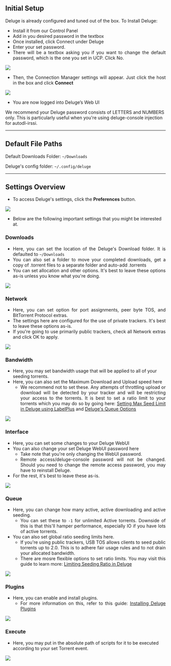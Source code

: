 <h2 id="bkmrk-%3Elol%3C">Initial Setup</h2>
<p id="bkmrk-deluge-is-already-co" style="text-align: justify;">Deluge is already configured and tuned out of the box. To Install Deluge:</p>
<ul id="bkmrk-install-it-from-our-">
<li style="text-align: justify;">Install it from our Control Panel</li>
<li style="text-align: justify;">Add in you desired password in the textbox</li>
<li style="text-align: justify;">Once installed, click Connect under Deluge</li>
<li style="text-align: justify;">Enter your set password.</li>
<li style="text-align: justify;">There will be a textbox asking you if you want to change the default password, which is the one you set in UCP. Click No.</li>
</ul>
<p id="bkmrk--0"><img id="bkmrk--19" class="align-center" src="https://docs.usbx.me/uploads/images/gallery/2019-11/scaled-1680-/image-1573813864485.png" /></p>
<ul id="bkmrk-then%2C-the-connection">
<li style="text-align: justify;">Then, the Connection Manager settings will appear. Just click the host in the box and click <strong>Connect</strong></li>
</ul>
<p id="bkmrk--1"><img id="bkmrk--20" class="align-center" src="https://docs.usbx.me/uploads/images/gallery/2019-11/scaled-1680-/image-1573813975710.png" /></p>
<ul id="bkmrk-you-are-now-logged-i">
<li style="text-align: justify;">You are now logged into Deluge&rsquo;s Web UI</li>
</ul>
<p id="bkmrk-we-recommend-your-de" class="callout info">We recommend your Deluge password consists of LETTERS and NUMBERS only. This is particularly useful when you're using deluge-console injection for autodl-irssi.</p>
<hr id="bkmrk--2" />
<h2 id="bkmrk-default-file-paths">Default File Paths</h2>
<p id="bkmrk-default-downloads-fo">Default Downloads Folder:&nbsp;<code>~/Downloads</code></p>
<p id="bkmrk-deluge%27s-config-fold">Deluge's config folder: <code>~/.config/deluge</code></p>
<hr id="bkmrk--5" />
<h2 id="bkmrk-settings-overview-0">Settings Overview</h2>
<ul id="bkmrk-to-access-deluge%27s-s">
<li>To access Deluge's settings, click the&nbsp;<strong>Preferences</strong> button.</li>
</ul>
<p id="bkmrk--6"><img id="bkmrk--22" class="align-center" src="https://docs.usbx.me/uploads/images/gallery/2019-11/scaled-1680-/image-1573826338240.png" /></p>
<ul id="bkmrk-below-are-the-follow">
<li>Below are the following important settings that you might be interested at.</li>
</ul>
<h3 id="bkmrk-downloads">Downloads</h3>
<ul id="bkmrk-here%2C-you-can-set-th">
<li style="text-align: justify;">Here, you can set the location of the Deluge's Download folder. It is defaulted to <code>~/Downloads</code></li>
<li style="text-align: justify;">You can also set a folder to move your completed downloads, get a copy of .torrent files to a separate folder and auto-add .torrents</li>
<li style="text-align: justify;">You can set allocation and other options. It's best to leave these options as-is unless you know what you're doing.</li>
</ul>
<p id="bkmrk--7"><img id="bkmrk--23" class="align-center" src="https://docs.usbx.me/uploads/images/gallery/2019-11/scaled-1680-/image-1573826028621.png" /></p>
<h3 id="bkmrk-network">Network</h3>
<ul id="bkmrk-here%2C-you-can-set-op">
<li style="text-align: justify;">Here, you can set option for port assignments, peer byte TOS, and BitTorrent Protocol extras.</li>
<li style="text-align: justify;">The settings here are configured for the use of private trackers. It's best to leave these options as-is.</li>
<li style="text-align: justify;">If you're going to use primarily public trackers, check all Network extras and click OK to apply.</li>
</ul>
<p id="bkmrk--8"><img id="bkmrk--24" class="align-center" src="https://docs.usbx.me/uploads/images/gallery/2019-11/scaled-1680-/image-1573826052419.png" /></p>
<h3 id="bkmrk-bandwidth">Bandwidth</h3>
<ul id="bkmrk-here%2C-you-may-set-ba">
<li>Here, you may set bandwidth usage that will be applied to all of your seeding torrents.</li>
<li>Here, you can also set the Maximum Download and Upload speed here
<ul>
<li style="text-align: justify;">We recommend not to set these. Any attempts of throttling upload or download will be detected by your tracker and will be restricting your access to the torrents. It is best to set a ratio limit to your torrents which you may do so by going here:&nbsp;<a title="Setting Max Seed Limit in Deluge using LabelPlus" href="https://docs.usbx.me/books/deluge/page/setting-max-seed-limit-in-deluge-using-labelplus">Setting Max Seed Limit in Deluge using LabelPlus</a> and <a href="https://docs.usbx.me/books/deluge/page/initial-setup-and-configuration#bkmrk-queue">Deluge's Queue Options</a></li>
</ul>
</li>
</ul>
<p id="bkmrk--10"><img id="bkmrk--26" class="align-center" src="https://docs.usbx.me/uploads/images/gallery/2019-11/scaled-1680-/image-1573826085303.png" /></p>
<h3 id="bkmrk-interface">Interface</h3>
<ul id="bkmrk-here%2C-you-can-set-so">
<li style="text-align: justify;">Here, you can set some changes to your Deluge WebUI</li>
<li style="text-align: justify;">You can also change your set Deluge WebUI password here
<ul>
<li>Take note that you're only changing the WebUI password.</li>
<li>Remote access/deluge-console password will not be changed. Should you need to change the remote access password, you may have to reinstall Deluge.</li>
</ul>
</li>
<li style="text-align: justify;">For the rest, it's best to leave these as-is.</li>
</ul>
<p id="bkmrk--11"><img id="bkmrk--27" class="align-center" src="https://docs.usbx.me/uploads/images/gallery/2019-11/scaled-1680-/image-1573826101214.png" /></p>
<h3 id="bkmrk-queue">Queue</h3>
<ul id="bkmrk-here%2C-you-can-change">
<li id="bkmrk-%C2%A0-2" style="text-align: justify;">Here, you can change how many active, active downloading and active seeding.
<ul id="bkmrk-you-can-set-these-to">
<li>You can set these to&nbsp;<code>-1</code> for unlimited Active torrents. Downside of this is that this'll hamper performance, especially IO if you have lots of active torrents.&nbsp;</li>
</ul>
</li>
<li>You can also set global ratio seeding limits here.
<ul id="bkmrk-if-you%27re-using-publ">
<li style="text-align: justify;">If you're using public trackers, USB TOS allows clients to seed public torrents up to 2.0. This is to adhere fair usage rules and to not drain your allocated bandwidth.</li>
<li style="text-align: justify;">There are mosre flexible options to set ratio limits. You may visit this guide to learn more: <a title="Limiting Seeding Ratio in Deluge" href="https://docs.usbx.me/books/deluge/page/limiting-seeding-ratio-in-deluge">Limiting Seeding Ratio in Deluge</a></li>
</ul>
</li>
</ul>
<p id="bkmrk--14"><img id="bkmrk--30" class="align-center" src="https://docs.usbx.me/uploads/images/gallery/2019-11/scaled-1680-/image-1573826215686.png" /></p>
<h3 id="bkmrk-plugins">Plugins</h3>
<ul id="bkmrk-here%2C-you-can-enable">
<li id="bkmrk-%C2%A0-5" style="text-align: justify;">Here, you can enable and install plugins.
<ul>
<li style="text-align: justify;">For more information on this, refer to this guide: <a title="Installing Deluge Plugins" href="https://docs.usbx.me/books/deluge/page/installing-deluge-plugins">Installing Deluge Plugins</a></li>
</ul>
</li>
</ul>
<p id="bkmrk--17"><img id="bkmrk--33" class="align-center" src="https://docs.usbx.me/uploads/images/gallery/2019-11/scaled-1680-/image-1573826287076.png" /></p>
<h3 id="bkmrk-execute">Execute</h3>
<ul id="bkmrk-here%2C-you-may-put-in">
<li id="bkmrk-%C2%A0-6">Here, you may put in the absolute path of scripts for it to be executed according to your set Torrent event.</li>
</ul>
<p id="bkmrk--18"><img id="bkmrk--34" class="align-center" src="https://docs.usbx.me/uploads/images/gallery/2019-11/scaled-1680-/image-1573826301343.png" /></p>